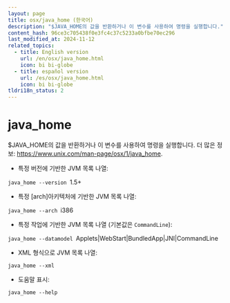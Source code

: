 ```yaml
---
layout: page
title: osx/java_home (한국어)
description: "$JAVA_HOME의 값을 반환하거나 이 변수를 사용하여 명령을 실행합니다."
content_hash: 96ce3c705438f0e3fc4c37c5233a0bfbe70ec296
last_modified_at: 2024-11-12
related_topics:
  - title: English version
    url: /en/osx/java_home.html
    icon: bi bi-globe
  - title: español version
    url: /es/osx/java_home.html
    icon: bi bi-globe
tldri18n_status: 2
---
```

# java_home

$JAVA_HOME의 값을 반환하거나 이 변수를 사용하여 명령을 실행합니다.
더 많은 정보: <https://www.unix.com/man-page/osx/1/java_home>.

- 특정 버전에 기반한 JVM 목록 나열:

`java_home --version `<span class="tldr-var badge badge-pill bg-dark-lm bg-white-dm text-white-lm text-dark-dm font-weight-bold">1.5+</span>

- 특정 [arch]아키텍처에 기반한 JVM 목록 나열:

`java_home --arch `<span class="tldr-var badge badge-pill bg-dark-lm bg-white-dm text-white-lm text-dark-dm font-weight-bold">i386</span>

- 특정 작업에 기반한 JVM 목록 나열 (기본값은 `CommandLine`):

`java_home --datamodel `<span class="tldr-var badge badge-pill bg-dark-lm bg-white-dm text-white-lm text-dark-dm font-weight-bold">Applets|WebStart|BundledApp|JNI|CommandLine</span>

- XML 형식으로 JVM 목록 나열:

`java_home --xml`

- 도움말 표시:

`java_home --help`
